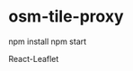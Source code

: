 # osm-tile-proxy

npm install 
npm start

React-Leaflet

<TileLayer url="http://localhost:3005/?url=http://{s}.tile.openstreetmap.org/{z}/{x}/{y}.png" />


